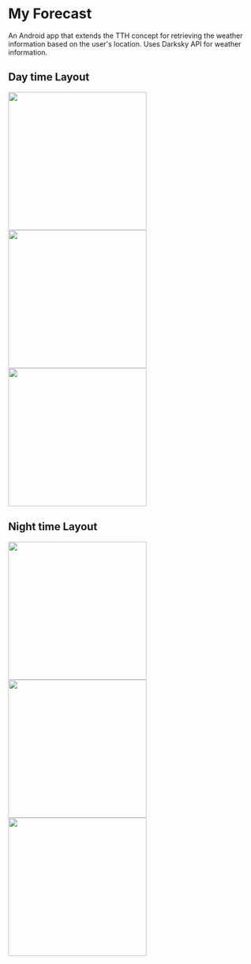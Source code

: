 # My Forecast
An Android app that extends the TTH concept for retrieving the weather information based on the user's location.
Uses Darksky API for weather information.

## Day time Layout
<img src="http://i.imgur.com/Gx7nx1f.png" width="280">    <img src="http://i.imgur.com/ViPe2iM.png" width="280"> <img src="http://i.imgur.com/A7zXUnJ.png" width="280"> 

## Night time Layout
<img src="http://i.imgur.com/32HzLQY.png" width="280">    <img src="http://i.imgur.com/WRutnH5.png" width="280"> <img src="http://i.imgur.com/dK3m8CQ.png" width="280"> 
